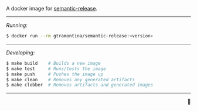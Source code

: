 A docker image for [semantic-release](https://github.com/semantic-release/semantic-release).

---

_Running:_

```sh
$ docker run --rm gtramontina/semantic-release:<version>
```

---

_Developing:_

```sh
$ make build    # Builds a new image
$ make test     # Runs/tests the image
$ make push     # Pushes the image up
$ make clean    # Removes any generated artifacts
$ make clobber  # Removes artifacts and generated images
```

---

<p align="right">🐳</p>
